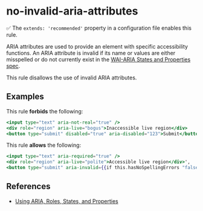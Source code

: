 # no-invalid-aria-attributes

✅ The `extends: 'recommended'` property in a configuration file enables this rule.

ARIA attributes are used to provide an element with specific accessibility functions. An ARIA attribute is invalid if its name or values are either misspelled or do not currently exist in the [WAI-ARIA States and Properties spec](https://www.w3.org/WAI/PF/aria-1.1/states_and_properties).

This rule disallows the use of invalid ARIA attributes.

## Examples

This rule **forbids** the following:

```hbs
<input type="text" aria-not-real="true" />
<div role="region" aria-live="bogus">Inaccessible live region</div>
<button type="submit" disabled="true" aria-disabled="123">Submit</button>
```

This rule **allows** the following:

```hbs
<input type="text" aria-required="true" />
<div role="region" aria-live="polite">Accessible live region</div>',
<button type="submit" aria-invalid={{if this.hasNoSpellingErrors "false" "spelling"}}>Send now</button>
```

## References

- [Using ARIA, Roles, States, and Properties](https://developer.mozilla.org/en-US/docs/Web/Accessibility/ARIA/ARIA_Techniques)
